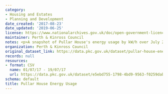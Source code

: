 ```yaml
---
category:
- Housing and Estates
- Planning and Development
date_created: '2017-08-23'
date_updated: '2019-06-25'
license: https://www.nationalarchives.gov.uk/doc/open-government-licence/version/3/
maintainer: Perth & Kinross Council
notes: <p>A snapshot of Pullar House's energy usage by kW/h over July 2017.</p>
organization: Perth & Kinross Council
original_dataset_link: https://data.pkc.gov.uk/dataset/pullar-house-energy-usage
records: null
resources:
- format: CSV
  name: 01/07/17 - 19/07/17
  url: https://data.pkc.gov.uk/dataset/e5ebd755-1798-4bd9-9563-f0259dab5847/resource/68980ba4-e73c-4cca-a4ab-8c5da469d384/download/599feb3b72990800040000c4.csv
schema: default
title: Pullar House Energy Usage
---
```

